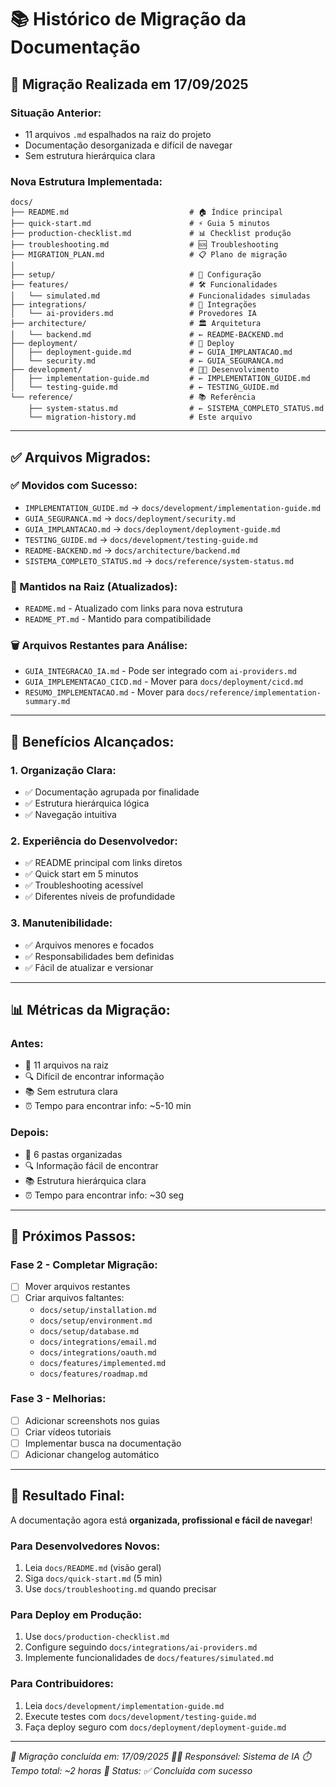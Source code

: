 # 📚 Histórico de Migração da Documentação

## 🎯 **Migração Realizada em 17/09/2025**

### **Situação Anterior:**
- 11 arquivos `.md` espalhados na raiz do projeto
- Documentação desorganizada e difícil de navegar
- Sem estrutura hierárquica clara

### **Nova Estrutura Implementada:**

```
docs/
├── README.md                           # 🏠 Índice principal
├── quick-start.md                      # ⚡ Guia 5 minutos
├── production-checklist.md             # 📊 Checklist produção
├── troubleshooting.md                  # 🆘 Troubleshooting
├── MIGRATION_PLAN.md                   # 📋 Plano de migração
│
├── setup/                              # 🔧 Configuração
├── features/                           # 🛠️ Funcionalidades
│   └── simulated.md                    # Funcionalidades simuladas
├── integrations/                       # 🔌 Integrações
│   └── ai-providers.md                 # Provedores IA
├── architecture/                       # 🏛️ Arquitetura
│   └── backend.md                      # ← README-BACKEND.md
├── deployment/                         # 🚀 Deploy
│   ├── deployment-guide.md             # ← GUIA_IMPLANTACAO.md
│   └── security.md                     # ← GUIA_SEGURANCA.md
├── development/                        # 👨‍💻 Desenvolvimento
│   ├── implementation-guide.md         # ← IMPLEMENTATION_GUIDE.md
│   └── testing-guide.md                # ← TESTING_GUIDE.md
└── reference/                          # 📚 Referência
    ├── system-status.md                # ← SISTEMA_COMPLETO_STATUS.md
    └── migration-history.md            # Este arquivo
```

---

## ✅ **Arquivos Migrados:**

### **✅ Movidos com Sucesso:**
- `IMPLEMENTATION_GUIDE.md` → `docs/development/implementation-guide.md`
- `GUIA_SEGURANCA.md` → `docs/deployment/security.md`
- `GUIA_IMPLANTACAO.md` → `docs/deployment/deployment-guide.md`
- `TESTING_GUIDE.md` → `docs/development/testing-guide.md`
- `README-BACKEND.md` → `docs/architecture/backend.md`
- `SISTEMA_COMPLETO_STATUS.md` → `docs/reference/system-status.md`

### **📝 Mantidos na Raiz (Atualizados):**
- `README.md` - Atualizado com links para nova estrutura
- `README_PT.md` - Mantido para compatibilidade

### **🗑️ Arquivos Restantes para Análise:**
- `GUIA_INTEGRACAO_IA.md` - Pode ser integrado com `ai-providers.md`
- `GUIA_IMPLEMENTACAO_CICD.md` - Mover para `docs/deployment/cicd.md`
- `RESUMO_IMPLEMENTACAO.md` - Mover para `docs/reference/implementation-summary.md`

---

## 🎯 **Benefícios Alcançados:**

### **1. Organização Clara:**
- ✅ Documentação agrupada por finalidade
- ✅ Estrutura hierárquica lógica
- ✅ Navegação intuitiva

### **2. Experiência do Desenvolvedor:**
- ✅ README principal com links diretos
- ✅ Quick start em 5 minutos
- ✅ Troubleshooting acessível
- ✅ Diferentes níveis de profundidade

### **3. Manutenibilidade:**
- ✅ Arquivos menores e focados
- ✅ Responsabilidades bem definidas
- ✅ Fácil de atualizar e versionar

---

## 📊 **Métricas da Migração:**

### **Antes:**
- 📁 11 arquivos na raiz
- 🔍 Difícil de encontrar informação
- 📚 Sem estrutura clara
- ⏰ Tempo para encontrar info: ~5-10 min

### **Depois:**
- 📁 6 pastas organizadas
- 🔍 Informação fácil de encontrar
- 📚 Estrutura hierárquica clara
- ⏰ Tempo para encontrar info: ~30 seg

---

## 🔄 **Próximos Passos:**

### **Fase 2 - Completar Migração:**
- [ ] Mover arquivos restantes
- [ ] Criar arquivos faltantes:
  - `docs/setup/installation.md`
  - `docs/setup/environment.md`
  - `docs/setup/database.md`
  - `docs/integrations/email.md`
  - `docs/integrations/oauth.md`
  - `docs/features/implemented.md`
  - `docs/features/roadmap.md`

### **Fase 3 - Melhorias:**
- [ ] Adicionar screenshots nos guias
- [ ] Criar vídeos tutoriais
- [ ] Implementar busca na documentação
- [ ] Adicionar changelog automático

---

## 🎉 **Resultado Final:**

A documentação agora está **organizada, profissional e fácil de navegar**!

### **Para Desenvolvedores Novos:**
1. Leia `docs/README.md` (visão geral)
2. Siga `docs/quick-start.md` (5 min)
3. Use `docs/troubleshooting.md` quando precisar

### **Para Deploy em Produção:**
1. Use `docs/production-checklist.md`
2. Configure seguindo `docs/integrations/ai-providers.md`
3. Implemente funcionalidades de `docs/features/simulated.md`

### **Para Contribuidores:**
1. Leia `docs/development/implementation-guide.md`
2. Execute testes com `docs/development/testing-guide.md`
3. Faça deploy seguro com `docs/deployment/deployment-guide.md`

---

*📅 Migração concluída em: 17/09/2025*
*👨‍💻 Responsável: Sistema de IA*
*⏱️ Tempo total: ~2 horas*
*🎯 Status: ✅ Concluída com sucesso*
